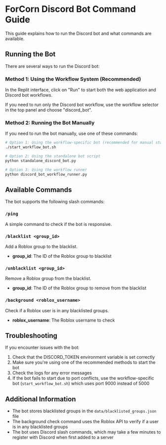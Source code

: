 # ForCorn Discord Bot Command Guide

This guide explains how to run the Discord bot and what commands are available.

## Running the Bot

There are several ways to run the Discord bot:

### Method 1: Using the Workflow System (Recommended)

In the Replit interface, click on "Run" to start both the web application and Discord bot workflows.

If you need to run only the Discord bot workflow, use the workflow selector in the top panel and choose "discord_bot".

### Method 2: Running the Bot Manually

If you need to run the bot manually, use one of these commands:

```bash
# Option 1: Using the workflow-specific bot (recommended for manual starting)
./start_workflow_bot.sh

# Option 2: Using the standalone bot script
python standalone_discord_bot.py

# Option 3: Using the workflow runner
python discord_bot_workflow_runner.py
```

## Available Commands

The bot supports the following slash commands:

### `/ping`
A simple command to check if the bot is responsive.

### `/blacklist <group_id>`
Add a Roblox group to the blacklist.
- **group_id**: The ID of the Roblox group to blacklist

### `/unblacklist <group_id>`
Remove a Roblox group from the blacklist.
- **group_id**: The ID of the Roblox group to remove from the blacklist

### `/background <roblox_username>`
Check if a Roblox user is in any blacklisted groups.
- **roblox_username**: The Roblox username to check

## Troubleshooting

If you encounter issues with the bot:

1. Check that the DISCORD_TOKEN environment variable is set correctly
2. Make sure you're using one of the recommended methods to start the bot
3. Check the logs for any error messages
4. If the bot fails to start due to port conflicts, use the workflow-specific bot (`start_workflow_bot.sh`) which uses port 9000 instead of 5000

## Additional Information

- The bot stores blacklisted groups in the `data/blacklisted_groups.json` file
- The background check command uses the Roblox API to verify if a user is in any blacklisted groups
- The bot uses Discord slash commands, which may take a few minutes to register with Discord when first added to a server